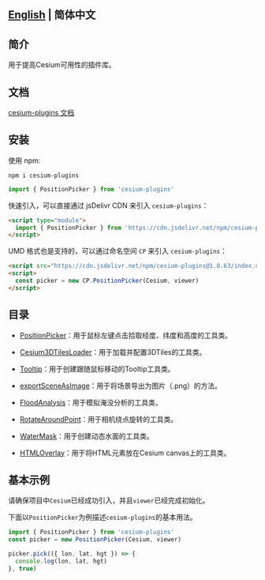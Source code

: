 ## [English](./README.md) | 简体中文

## 简介

用于提高Cesium可用性的插件库。

## 文档

[cesium-plugins 文档](https://syzdev.cn/cesium-plugins-docs/zh/)

## 安装

使用 npm:

```shell
npm i cesium-plugins
```

```javascript
import { PositionPicker } from 'cesium-plugins'
```

快速引入，可以直接通过 jsDelivr CDN 来引入 `cesium-plugins`：

```html
<script type="module">
  import { PositionPicker } from 'https://cdn.jsdelivr.net/npm/cesium-plugins@1.0.63/index.js'
</script>
```

UMD 格式也是支持的，可以通过命名空间 `CP` 来引入 `cesium-plugins`：

```html
<script src="https://cdn.jsdelivr.net/npm/cesium-plugins@1.0.63/index.umd.js"></script>
<script>
  const picker = new CP.PositionPicker(Cesium, viewer)
</script>
```

## 目录

- [PositionPicker](https://syzdev.cn/cesium-plugins-docs/zh/docs/PositionPicker.html)：用于鼠标左键点击拾取经度、纬度和高度的工具类。

- [Cesium3DTilesLoader](https://syzdev.cn/cesium-plugins-docs/zh/docs/Cesium3DTilesLoader.html)：用于加载并配置3DTiles的工具类。

- [Tooltip](https://syzdev.cn/cesium-plugins-docs/zh/docs/Tooltip.html)：用于创建跟随鼠标移动的Tooltip工具类。

- [exportSceneAsImage](https://syzdev.cn/cesium-plugins-docs/zh/docs/exportSceneAsImage.html)：用于将场景导出为图片（.png）的方法。

- [FloodAnalysis](https://syzdev.cn/cesium-plugins-docs/zh/docs/FloodAnalysis.html)：用于模拟淹没分析的工具类。

- [RotateAroundPoint](https://syzdev.cn/cesium-plugins-docs/zh/docs/RotateAroundPoint.html)：用于相机绕点旋转的工具类。

- [WaterMask](https://syzdev.cn/cesium-plugins-docs/zh/docs/WaterMask.html)：用于创建动态水面的工具类。

- [HTMLOverlay](https://syzdev.cn/cesium-plugins-docs/zh/docs/HTMLOverlay.html)：用于将HTML元素放在Cesium canvas上的工具类。

## 基本示例

请确保项目中`Cesium`已经成功引入，并且`viewer`已经完成初始化。

下面以`PositionPicker`为例描述`cesium-plugins`的基本用法。

```javascript
import { PositionPicker } from 'cesium-plugins'
const picker = new PositionPicker(Cesium, viewer)

picker.pick(({ lon, lat, hgt }) => {
  console.log(lon, lat, hgt)
}, true)
```